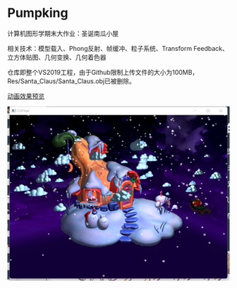 # Pumpking
计算机图形学期末大作业：圣诞南瓜小屋

相关技术：模型载入、Phong反射、帧缓冲、粒子系统、Transform Feedback、立方体贴图、几何变换、几何着色器

仓库即整个VS2019工程，由于Github限制上传文件的大小为100MB，Res/Santa_Claus/Santa_Claus.obj已被删除。

[动画效果预览](https://www.bilibili.com/video/BV1CT4y1D7sQ?spm_id_from=333.999.0.0)

![image-20220223123409691](https://github.com/wwwwwwOwO/Pumpking/blob/main/Res/view.png)
